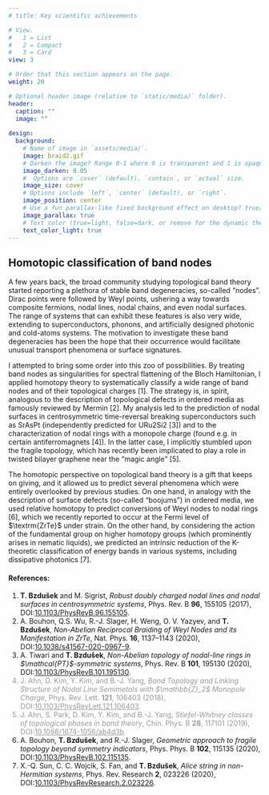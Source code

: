 ```yaml
---
# title: Key scientific achievements

# View.
#   1 = List
#   2 = Compact
#   3 = Card
view: 3

# Order that this section appears on the page.
weight: 20

# Optional header image (relative to `static/media/` folder).
header:
  caption: ""
  image: ""
  
design:
  background:
    # Name of image in `assets/media/`.
    image: braid2.gif
    # Darken the image? Range 0-1 where 0 is transparent and 1 is opaque.
    image_darken: 0.05
    #  Options are `cover` (default), `contain`, or `actual` size.
    image_size: cover
    # Options include `left`, `center` (default), or `right`.
    image_position: center
    # Use a fun parallax-like fixed background effect on desktop? true/false
    image_parallax: true
    # Text color (true=light, false=dark, or remove for the dynamic theme color).
    text_color_light: true
---
```

<section>
  <h2>Homotopic classification of band nodes</h2>
  <p>A few years back, the broad community studying topological band theory started reporting a plethora of stable band degeneracies, so-called “nodes”. Dirac points were followed by Weyl points, ushering a way towards composite fermions, nodal lines, nodal chains, and even nodal surfaces. The range of systems that can exhibit these features is also very wide, extending to superconductors, phonons, and artificially designed photonic and cold-atoms systems. The motivation to investigate these band degeneracies has been the hope that their occurrence would facilitate unusual transport phenomena or surface signatures.</p>
  <p>I attempted to bring some order into this zoo of possibilities. By treating band nodes as singularities for spectral flattening of the Bloch Hamiltonian, I applied homotopy theory to systematically classify a wide range of band nodes and of their topological charges [1]. The strategy is, in spirit, analogous to the description of topological defects in ordered media as famously reviewed by Mermin [2]. My analysis led to the prediction of nodal surfaces in centrosymmetric time-reversal breaking superconductors such as SrAsPt (independently predicted for URu2Si2 [3]) and to the characterization of nodal rings with a monopole charge (found e.g. in certain antiferromagnets [4]). In the latter case, I implicitly stumbled upon the fragile topology, which has recently been implicated to play a role in twisted bilayer graphene near the “magic angle” [5].</p>
  <p>The homotopic perspective on topological band theory is a gift that keeps on giving, and it allowed us to predict several phenomena which were entirely overlooked by previous studies. On one hand, in analogy with the description of surface defects (so-called “boojums”) in ordered media, we used relative homotopy to predict conversions of Weyl nodes to nodal rings [6], which we recently reported to occur at the Fermi level of $\textrm{ZrTe}$ under strain. On the other hand, by considering the action of the fundamental group on higher homotopy groups (which prominently arises in nematic liquids), we predicted an intrinsic reduction of the K-theoretic classification of energy bands in various systems, including dissipative photonics [7].</p>
</p>
  <h4>References:</h4>
  <ol>
    <li> <b>T. Bzdušek</b> and M. Sigrist, <i>Robust doubly charged nodal lines and nodal surfaces in centrosymmetric systems</i>, Phys. Rev. B <b>96</b>, 155105 (2017), DOI:<a href="https://doi.org/10.1103/PhysRevB.96.155105" target="_blank">10.1103/PhysRevB.96.155105</a>.</li>
    <li> A. Bouhon, Q.S. Wu, R.-J. Slager, H. Weng, O. V. Yazyev, and <b>T. Bzdušek</b>, <i>Non-Abelian Reciprocal Braiding of Weyl Nodes and its Manifestation in ZrTe</i>, Nat. Phys. <b>16</b>, 1137–1143 (2020), DOI:<a href="https://doi.org/10.1038/s41567-020-0967-9" target="_blank">10.1038/s41567-020-0967-9</a>.</li>
    <li> A. Tiwari and <b>T. Bzdušek</b>, <i>Non-Abelian topology of nodal-line rings in $\mathcal{PT}$-symmetric systems</i>, Phys. Rev. B <b>101</b>, 195130 (2020), DOI:<a href="https://doi.org/10.1103/PhysRevB.101.195130" target="_blank">10.1103/PhysRevB.101.195130</a>.</li>
  <font color="#999999"><li> J. Ahn, D. Kim, Y. Kim, and B.-J. Yang, <i>Band Topology and Linking Structure of Nodal Line Semimetals with $\mathbb{Z}_2$ Monopole Charge</i>, Phys. Rev. Lett. <b>121</b>, 106403 (2018), DOI:<a href="https://doi.org/10.1103/PhysRevLett.121.106403" target="_blank" style="color:inherit">10.1103/PhysRevLett.121.106403</a>.</li></font>
  <font color="#999999"><li> J. Ahn, S. Park, D. Kim, Y. Kim, and B.-J. Yang, <i>Stiefel-Whitney classes of topological phases in band theory</i>, Chin. Phys. B <b>28</b>, 117101 (2019), DOI:<a href="https://doi.org/10.1088/1674-1056/ab4d3b" target="_blank" style="color:inherit">10.1088/1674-1056/ab4d3b</a>. </li></font>
    <li> A. Bouhon, <b>T. Bzdušek</b>, and R.-J. Slager, <i>Geometric approach to fragile topology beyond symmetry indicators</i>, Phys. Phys. B <b>102</b>, 115135 (2020), DOI:<a href="https://doi.org/10.1103/PhysRevB.102.115135" target="_blank">10.1103/PhysRevB.102.115135</a>. </li>
    <li> X.-Q. Sun, C. C. Wojcik, S. Fan, and <b>T. Bzdušek</b>, <i>Alice string in non-Hermitian systems</i>, Phys. Rev. Research <b>2</b>, 023226 (2020), DOI:<a href="https://doi.org/10.1103/PhysRevResearch.2.023226" target="_blank">10.1103/PhysRevResearch.2.023226</a>. </li>
  </ol>
</section>
<br>
<br>
